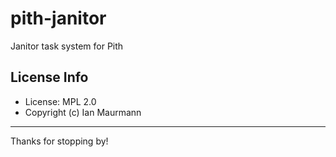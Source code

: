 # pith-janitor
Janitor task system for Pith

## License Info

- License: MPL 2.0
- Copyright (c) Ian Maurmann

----

Thanks for stopping by!